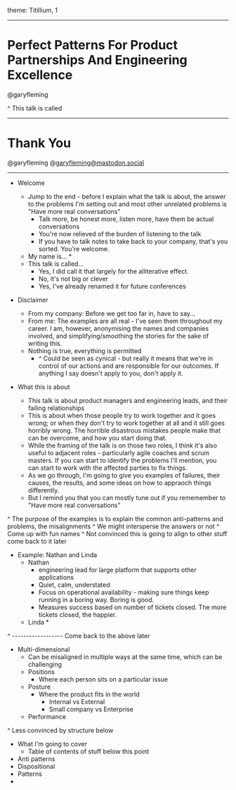 theme: Titillium, 1




---

# Perfect Patterns For Product Partnerships And Engineering Excellence

@garyfleming

^ This talk is called 


---

# Thank You

@garyfleming
@garyfleming@mastodon.social


---



* Welcome
    * Jump to the end - before I explain what the talk is about, the answer to the problems I'm setting out and most other unrelated problems is "Have more real conversations"
        * Talk more, be honest more, listen more, have them be actual conversations
        * You're now relieved of the burden of listening to the talk
        * If you have to talk notes to take back to your company, that's you sorted. You're welcome.
    * My name is...
        * 
    * This talk is called...
        * Yes, I did call it that largely for the alliterative effect.
        * No, it's not big or clever
        * Yes, I've already renamed it for future conferences

* Disclaimer
    * From my company: Before we get too far in, have to say...
    * From me: The examples are all real - I've seen them throughout my career. I am, however, anonymising the names and companies involved, and simplifying/smoothing the stories for the sake of writing this.
    * Nothing is true, everything is permitted
        * ^ Could be seen as cynical - but really it means that we're in control of our actions and are responsible for our outcomes. If anything I say doesn't apply to you, don't apply it.


* What this is about
    * This talk is about product managers and engineering leads, and their failing relationships
    * This is about when those people try to work together and it goes wrong; or when they don't try to work together at all and it still goes horribly wrong. The horrible disastrous mistakes people make that can be overcome, and how you start doing that.
    * While the framing of the talk is on those two roles, I think it's also useful to adjacent roles - particularly agile coaches and scrum masters. If you can start to identify the problems I'll mention, you can start to work with the affected parties to fix things.
    * As we go through, I'm going to give you examples of failures, their causes, the results, and some ideas on how to appraoch things differently. 
    * But I remind you that you can mostly tune out if you rememember to "Have more real conversations"

^ The purpose of the examples is to explain the common anti-patterns and problems, the misalignments
^ We might intersperse the answers or not
^ Come up with fun names
^ Not convinced this is going to align to other stuff come back to it later

* Example: Nathan and Linda
    * Nathan 
        * engineering lead for large platform that supports other applications
        * Quiet, calm, understated
        * Focus on operational availability - making sure things keep running in a boring way. Boring is good.
        * Measures success based on number of tickets closed. The more tickets closed, the happier.
    * Linda
        * 


^ ------------------ Come back to the above later

* Multi-dimensional
    * Can be misaligned in multiple ways at the same time, which can be challenging
    * Positions
        * Where each person sits on a particular issue
    * Posture
        * Where the product fits in the world
            * Internal vs External
            * Small company vs Enterprise
    * Performance












^ Less convinced by structure below
* What I'm going to cover 
    * Table of contents of stuff below this point
* Anti patterns
* Dispositional
* Patterns
* 
